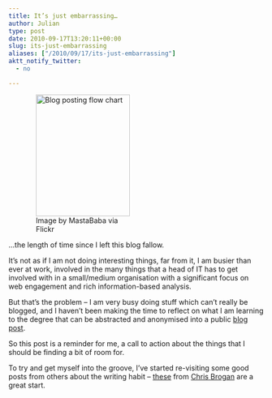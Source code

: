 ```yaml
---
title: It’s just embarrassing…
author: Julian
type: post
date: 2010-09-17T13:20:11+00:00
slug: its-just-embarrassing 
aliases: ["/2010/09/17/its-just-embarrassing"]
aktt_notify_twitter:
  - no

---
```

<div class="zemanta-img" style="margin: 1em; display: block;">
  <figure style="width: 185px" class="wp-caption alignleft"><a href="https://farm4.static.flickr.com/3347/3176774028_bb2805ba57_m.jpg"><img title="Blog posting flow chart" src="https://farm4.static.flickr.com/3347/3176774028_bb2805ba57_m.jpg" alt="Blog posting flow chart" width="185" height="240" /></a><figcaption class="wp-caption-text">Image by MastaBaba via Flickr</figcaption></figure>
</div>

…the length of time since I left this blog fallow.

It’s not as if I am not doing interesting things, far from it, I am busier than ever at work, involved in the many things that a head of IT has to get involved with in a small/medium organisation with a significant focus on web engagement and rich information-based analysis.

But that’s the problem – I am very busy doing stuff which can’t really be blogged, and I haven’t been making the time to reflect on what I am learning to the degree that can be abstracted and anonymised into a public <a class="zem_slink freebase/en/blog" title="Blog" rel="wikipedia" href="https://en.wikipedia.org/wiki/Blog">blog post</a>.

So this post is a reminder for me, a call to action about the things that I should be finding a bit of room for.

To try and get myself into the groove, I’ve started re-visiting some good posts from others about the writing habit – [these][1] from [Chris Brogan][2] are a great start.

<div class="zemanta-pixie" style="margin-top: 10px; height: 15px;">
  <img class="zemanta-pixie-img" style="border: none; float: right;" src="https://img.zemanta.com/pixy.gif?x-id=8e548d97-bc5a-4dbd-ab7a-4f7c5b9e9785" alt="" /><span class="zem-script more-info pretty-attribution"></span>
</div>

 [1]: https://www.delicious.com/synesthesia/chrisbrogan+blogging
 [2]: https://www.chrisbrogan.com/